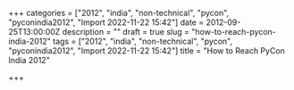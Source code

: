 +++
categories = ["2012", "india", "non-technical", "pycon", "pyconindia2012", "Import 2022-11-22 15:42"]
date = 2012-09-25T13:00:00Z
description = ""
draft = true
slug = "how-to-reach-pycon-india-2012"
tags = ["2012", "india", "non-technical", "pycon", "pyconindia2012", "Import 2022-11-22 15:42"]
title = "How to Reach PyCon India 2012"

+++




